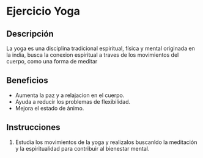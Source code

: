 # Ejercicio Yoga
## Descripción
La yoga  es una disciplina tradicional espiritual, física y mental originada en la india, busca la conexion espiritual a traves de los movimientos del cuerpo, como una forma de meditar
## Beneficios
- Aumenta la paz y a relajacion en el cuerpo.
- Ayuda a reducir los problemas de flexibilidad.
- Mejora el estado de ánimo.
## Instrucciones
1. Estudia los movimientos de la yoga y realizalos buscanldo la meditación y la espiritualidad para contribuir al bienestar mental.
